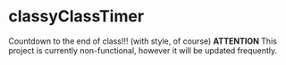 # classyClassTimer
Countdown to the end of class!!! (with style, of course)
**ATTENTION**
This project is currently non-functional, however it will be updated frequently. 

